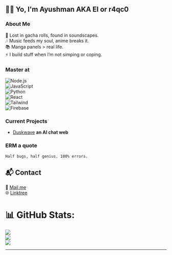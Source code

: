 ## 👋🏻 Yo, I'm Ayushman AKA **EI** or **r4qc0**

### About Me  
💫 Lost in gacha rolls, found in soundscapes.  
🎶 Music feeds my soul, anime breaks it.  
📚 Manga panels > real life.  
⚡ I build stuff when I’m not simping or coping.

### Master at  
![Node.js](https://img.shields.io/badge/-Node.js-339933?style=flat&logo=node.js&logoColor=white)  
![JavaScript](https://img.shields.io/badge/-JavaScript-black?style=flat&logo=javascript)  
![Python](https://img.shields.io/badge/-Python-3776AB?style=flat&logo=python)  
![React](https://img.shields.io/badge/-React-20232A?style=flat&logo=react)  
![Tailwind](https://img.shields.io/badge/-TailwindCSS-38B2AC?style=flat&logo=tailwind-css)  
![Firebase](https://img.shields.io/badge/-Firebase-FFCA28?style=flat&logo=firebase)

### Current Projects  
- [Duskwave](https://duskwave.vercel.app) **an AI chat web**

### ERM a quote  
`Half bugs, half genius. 100% errors.`
## 📬 Contact  
📧 [Mail me](mailto:ayushmanduttagg@gmail.com)  
🌐 [Linktree](https://linktr.ee/r4qc0)

# 📊 GitHub Stats:
![](https://github-readme-stats.vercel.app/api?username=wz0nx&theme=dark&hide_border=false&include_all_commits=false&count_private=false)<br/>
![](https://nirzak-streak-stats.vercel.app/?user=wz0nx&theme=dark&hide_border=false)<br/>
![](https://github-readme-stats.vercel.app/api/top-langs/?username=wz0nx&theme=dark&hide_border=false&include_all_commits=false&count_private=false&layout=compact)

---
